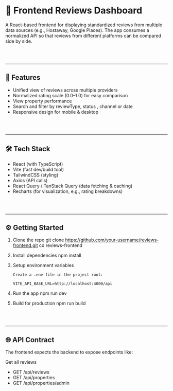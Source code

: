 # 📖 Frontend Reviews Dashboard

A React-based frontend for displaying standardized reviews from multiple data sources (e.g., Hostaway, Google Places). The app consumes a normalized API so that reviews from different platforms can be compared side by side.

<br>
<br>

---

## 🚀 Features

- Unified view of reviews across multiple providers
- Normalized rating scale (0.0–1.0) for easy comparison
- View property performance
- Search and filter by reviewType, status , channel or date
- Responsive design for mobile & desktop

<br>
<br>

---

## 🛠️ Tech Stack

- React (with TypeScript)
- Vite (fast dev/build tool)
- TailwindCSS (styling)
- Axios (API calls)
- React Query / TanStack Query (data fetching & caching)
- Recharts (for visualization, e.g., rating breakdowns)

<br>
<br>

---

## ⚙️ Getting Started

1.  Clone the repo
    git clone https://github.com/your-username/reviews-frontend.git
    cd reviews-frontend

2.  Install dependencies
    npm install

3.  Setup environment variables

        Create a .env file in the project root:

        VITE_API_BASE_URL=http://localhost:4000/api

4.  Run the app
    npm run dev

5.  Build for production
    npm run build

<br>
<br>

---

## 🌐 API Contract

The frontend expects the backend to expose endpoints like:

Get all reviews

- GET /api/reviews
- GET /api/properties
- GET /api/properties/admin
